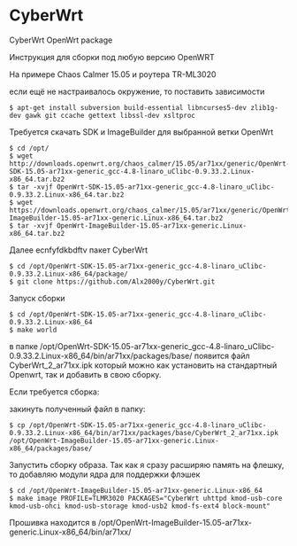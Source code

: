# CyberWrt
CyberWrt OpenWrt package 

Инструкция для сборки под любую версию OpenWRT

На примере Сhaos Сalmer 15.05 и роутера TR-ML3020

если ещё не настраивалось окружение, то поставить зависимости
```
$ apt-get install subversion build-essential libncurses5-dev zlib1g-dev gawk git ccache gettext libssl-dev xsltproc
```
Требуется скачать SDK и ImageBuilder для выбранной ветки OpenWrt
```
$ cd /opt/
$ wget http://downloads.openwrt.org/chaos_calmer/15.05/ar71xx/generic/OpenWrt-SDK-15.05-ar71xx-generic_gcc-4.8-linaro_uClibc-0.9.33.2.Linux-x86_64.tar.bz2
$ tar -xvjf OpenWrt-SDK-15.05-ar71xx-generic_gcc-4.8-linaro_uClibc-0.9.33.2.Linux-x86_64.tar.bz2
$ wget https://downloads.openwrt.org/chaos_calmer/15.05/ar71xx/generic/OpenWrt-ImageBuilder-15.05-ar71xx-generic.Linux-x86_64.tar.bz2
$ tar -xvjf OpenWrt-ImageBuilder-15.05-ar71xx-generic.Linux-x86_64.tar.bz2
```
Далее ecnfyfdkbdftv пакет CyberWrt
```
$ cd /opt/OpenWrt-SDK-15.05-ar71xx-generic_gcc-4.8-linaro_uClibc-0.9.33.2.Linux-x86_64/package/
$ git clone https://github.com/Alx2000y/CyberWrt.git
```
Запуск сборки
```
$ cd /opt/OpenWrt-SDK-15.05-ar71xx-generic_gcc-4.8-linaro_uClibc-0.9.33.2.Linux-x86_64
$ make world
```
в папке /opt/OpenWrt-SDK-15.05-ar71xx-generic_gcc-4.8-linaro_uClibc-0.9.33.2.Linux-x86_64/bin/ar71xx/packages/base/ появится файл CyberWrt_2_ar71xx.ipk который можно как установить на стандартный Openwrt, так и добавить в свою сборку.

Если требуется сборка:

закинуть полученный файл в папку:
```
$ cp /opt/OpenWrt-SDK-15.05-ar71xx-generic_gcc-4.8-linaro_uClibc-0.9.33.2.Linux-x86_64/bin/ar71xx/packages/base/CyberWrt_2_ar71xx.ipk /opt/OpenWrt-ImageBuilder-15.05-ar71xx-generic.Linux-x86_64/packages/base/
```
Запустить сборку образа. Так как я сразу расширяю память на флешку, то добавляю модули ядра для поддержки флэшек
```
$ cd /opt/OpenWrt-ImageBuilder-15.05-ar71xx-generic.Linux-x86_64
$ make image PROFILE=TLMR3020 PACKAGES="CyberWrt uhttpd kmod-usb-core kmod-usb-ohci kmod-usb-storage kmod-usb2 kmod-fs-ext4 block-mount"
```

Прошивка находится в /opt/OpenWrt-ImageBuilder-15.05-ar71xx-generic.Linux-x86_64/bin/ar71xx/

